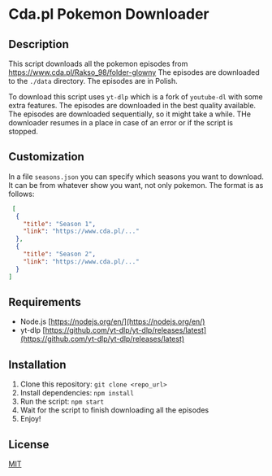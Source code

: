 # Cda.pl Pokemon Downloader

## Description
This script downloads all the pokemon episodes from https://www.cda.pl/Rakso_98/folder-glowny
The episodes are downloaded to the `./data` directory.
The episodes are in Polish.

To download this script uses `yt-dlp` which is a fork of `youtube-dl` with some extra features.
The episodes are downloaded in the best quality available.
The episodes are downloaded sequentially, so it might take a while.
THe downloader resumes in a place in case of an error or if the script is stopped.

## Customization
In a file `seasons.json` you can specify which seasons you want to download.
It can be from whatever show you want, not only pokemon.
The format is as follows:
```json
 [
  {
    "title": "Season 1",
    "link": "https://www.cda.pl/..."
  },
  {
    "title": "Season 2",
    "link": "https://www.cda.pl/..."
  }
]
```

## Requirements
- Node.js [https://nodejs.org/en/](https://nodejs.org/en/)
- yt-dlp [https://github.com/yt-dlp/yt-dlp/releases/latest](https://github.com/yt-dlp/yt-dlp/releases/latest)

## Installation
1. Clone this repository: `git clone <repo_url>`
2. Install dependencies: `npm install`
3. Run the script: `npm start`
4. Wait for the script to finish downloading all the episodes
5. Enjoy!

## License
[MIT](https://choosealicense.com/licenses/mit/)
```
